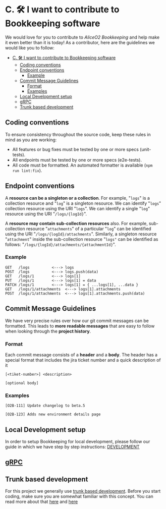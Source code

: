 # C. 🛠️ I want to contribute to Bookkeeping software
We would love for you to contribute to *AliceO2 Bookkeeping* and help make it even better than it is today! As a contributor, here are the guidelines we would like you to follow:

- [C. 🛠️ I want to contribute to Bookkeeping software](#c-️-i-want-to-contribute-to-bookkeeping-software)
  - [Coding conventions](#coding-conventions)
  - [Endpoint conventions](#endpoint-conventions)
    - [Example](#example)
  - [Commit Message Guidelines](#commit-message-guidelines)
    - [Format](#format)
    - [Examples](#examples)
  - [Local Development setup](#local-development-setup)
  - [gRPC](#grpc)
  - [Trunk based development](#trunk-based-development)

## Coding conventions
To ensure consistency throughout the source code, keep these rules in mind as you are working:
- All features or bug fixes must be tested by one or more specs (unit-tests).
- All endpoints must be tested by one or more specs (e2e-tests).
- All code must be formatted. An automated formatter is available (`npm run lint:fix`).

## Endpoint conventions
A **resource can be a singleton or a collection**. For example, "`logs`" is a collection resource and "`log`" is a singleton resource. We can identify "`logs`" collection resource using the URI "`logs`". We can identify a single "`log`" resource using the URI "`/logs/{logId}`".

A **resource may contain sub-collection resources** also. For example, sub-collection resource "`attachments`" of a particular "`log`" can be identified using the URI "`/logs/{logId}/attachments`". Similarly, a singleton resource "`attachment`" inside the sub-collection resource "`logs"` can be identified as follows: "`/logs/{logId}/attachments/{attachmentId}`".

### Example
```
GET   /logs          <---> logs
POST  /logs          <---> logs.push(data)
GET   /logs/1        <---> logs[1]
PUT   /logs/1        <---> logs[1] = data
PATCH /logs/1        <---> logs[1] = { ...logs[1], ...data }
GET   /logs/1/attachments  <---> logs[1].attachments
POST  /logs/1/attachments  <---> logs[1].attachments.push(data)
```

## Commit Message Guidelines
We have very precise rules over how our git commit messages can be formatted. This leads to **more readable messages** that are easy to follow when looking through the **project history**.

### Format
Each commit message consists of a **header** and a **body**. The header has a special format that includes the jira ticket number and a quick description of it
```
[<tiket-number>] <description>

[optional body]
```

### Examples
```
[O2B-111] Update changelog to beta.5
```
```
[O2B-123] Adds new environment details page

```

## Local Development setup
In order to setup Bookkeeping for local development, please follow our guide in which we have step by step instructions: [DEVELOPMENT](/docs/DEVELOPMENT.md)

## [gRPC](/docs/grpc.md)

## Trunk based development

For this project we generally use [trunk based development](https://cloud.google.com/solutions/devops/devops-tech-trunk-based-development).
Before you start coding, make sure you are somewhat familiar with this concept.
You can read more about that [here](https://cloud.google.com/solutions/devops/devops-tech-trunk-based-development) and [here](https://www.atlassian.com/git/tutorials/comparing-workflows/feature-branch-workflow) 
